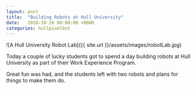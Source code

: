 ```yaml
---
layout: post
title:  "Building Robots at Hull University"
date:   2018-10-26 08:00:00 +0000
categories: hullpixelbot
---
```


![A Hull University Robot Lab]({{ site.url }}/assets/images/robotLab.jpg)

Today a couple of lucky students got to spend a day building robots at Hull University as part of their Work Experience Program. 

Great fun was had, and the students left with two robots and plans for things to make them do. 
